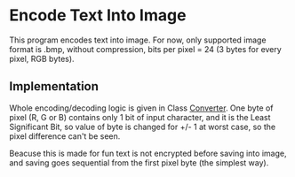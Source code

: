 # Encode Text Into Image
This program encodes text into image. For now, only supported image format is .bmp, without compression, bits per pixel = 24 (3 bytes for every pixel, RGB bytes).

## Implementation
Whole encoding/decoding logic is given in Class [Converter](https://github.com/nikola00nikola/Encode-Text-Into-Image/blob/main/converter/Converter.java). One byte of pixel (R, G or B) contains only 1 bit of input character, and it is the Least Significant Bit, so value of byte is changed for +/- 1 at worst case, so the pixel difference can't be seen.

Beacuse this is made for fun text is not encrypted before saving into image, and saving goes sequential from the first pixel byte (the simplest way).
